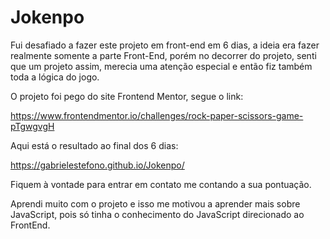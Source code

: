 # Jokenpo

Fui desafiado a fazer este projeto em front-end em 6 dias, a ideia era fazer realmente somente a parte Front-End, porém no decorrer do projeto, senti que um projeto assim, merecia uma atenção especial e então fiz também toda a lógica do jogo.

O projeto foi pego do site Frontend Mentor, segue o link:

  https://www.frontendmentor.io/challenges/rock-paper-scissors-game-pTgwgvgH

Aqui está o resultado ao final dos 6 dias:

  https://gabrielestefono.github.io/Jokenpo/

Fiquem à vontade para entrar em contato me contando a sua pontuação.

Aprendi muito com o projeto e isso me motivou a aprender mais sobre JavaScript, pois só tinha o conhecimento do JavaScript direcionado ao FrontEnd.
